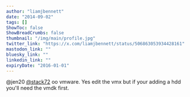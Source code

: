```yaml
---
author: "liamjbennett"
date: "2014-09-02"
tags: []
ShowToc: false
ShowBreadCrumbs: false
thumbnail: "/img/main/profile.jpg"
twitter_link: "https://x.com/liamjbennett/status/506863053934428161"
mastodon_link: ""
bluesky_link: ""
linkedin_link: ""
expiryDate: "2016-01-01"
---
```


@jen20 [@stack72](https://x.com/stack72) oo vmware. Yes edit the vmx but if your adding a hdd  you'll need the vmdk first.


